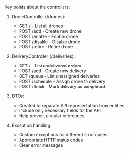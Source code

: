 
Key points about the controllers:

1. DroneController (/drones):
    - GET / - List all drones
    - POST /add - Create new drone
    - POST /enable - Enable drone
    - POST /disable - Disable drone
    - POST /retire - Retire drone

2. DeliveryController (/deliveries):
    - GET / - List undelivered orders
    - POST /add - Create new delivery
    - GET /queue - List unassigned deliveries
    - POST /schedule - Assign drone to delivery
    - POST /finish - Mark delivery as completed

3. DTOs:
    - Created to separate API representation from entities
    - Include only necessary fields for the API
    - Help prevent circular references

4. Exception handling:
    - Custom exceptions for different error cases
    - Appropriate HTTP status codes
    - Clear error messages
